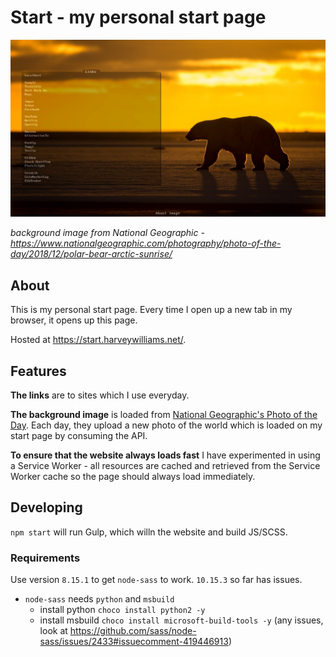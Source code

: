# Start - my personal start page

![Start page](/project/start-1920x1080.jpg)

*background image from National Geographic - https://www.nationalgeographic.com/photography/photo-of-the-day/2018/12/polar-bear-arctic-sunrise/*

## About

This is my personal start page. Every time I open up a new tab in my browser, it opens up this page.

Hosted at https://start.harveywilliams.net/.

## Features

**The links** are to sites which I use everyday.

**The background image** is loaded from [National Geographic's Photo of the Day](https://www.nationalgeographic.com/photography/photo-of-the-day). Each day, they upload a new photo of the world which is loaded on my start page by consuming the API.

**To ensure that the website always loads fast** I have experimented in using a Service Worker - all resources are cached and retrieved from the Service Worker cache so the page should always load immediately.

## Developing

`npm start` will run Gulp, which willn the website and build JS/SCSS.

### Requirements

Use version `8.15.1` to get `node-sass` to work. `10.15.3` so far has issues.

- `node-sass` needs `python` and `msbuild`
  - install python `choco install python2 -y`
  - install msbuild `choco install microsoft-build-tools -y` (any issues, look at https://github.com/sass/node-sass/issues/2433#issuecomment-419446913)
